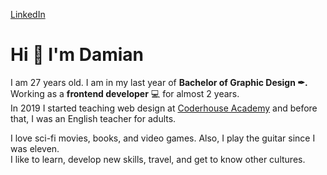 <a href="https://www.linkedin.com/in/damianothar/">LinkedIn</a></br>

<h1>Hi 👋 I'm Damian</h1>

<p>
  I am 27 years old. I am in my last year of <b>Bachelor of Graphic Design ✒.</b> Working as a <b>frontend developer</b> 💻 for almost 2 years.</br>
  In 2019 I started teaching web design at <a href="https://www.coderhouse.com/">Coderhouse Academy</a> and before that, I was an English teacher for adults.
</p>

<p>
  I love sci-fi movies, books, and video games. Also, I play the guitar since I was eleven.</br>
  I like to learn, develop new skills, travel, and get to know other cultures.
</p>
